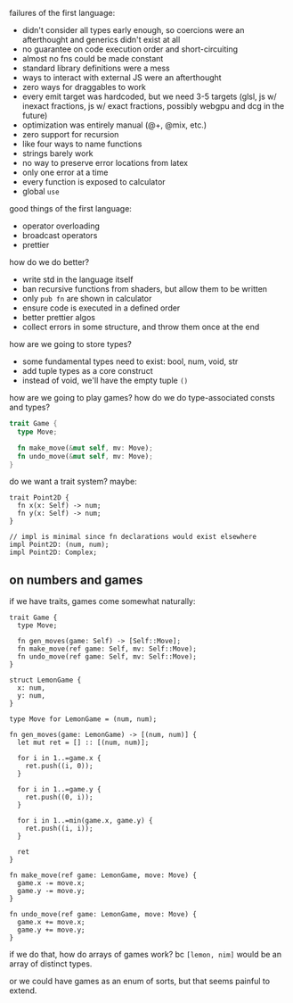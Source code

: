 failures of the first language:

- didn't consider all types early enough, so coercions were an afterthought and
  generics didn't exist at all
- no guarantee on code execution order and short-circuiting
- almost no fns could be made constant
- standard library definitions were a mess
- ways to interact with external JS were an afterthought
- zero ways for draggables to work
- every emit target was hardcoded, but we need 3-5 targets (glsl, js w/ inexact
  fractions, js w/ exact fractions, possibly webgpu and dcg in the future)
- optimization was entirely manual (@+, @mix, etc.)
- zero support for recursion
- like four ways to name functions
- strings barely work
- no way to preserve error locations from latex
- only one error at a time
- every function is exposed to calculator
- global `use`

good things of the first language:

- operator overloading
- broadcast operators
- prettier

how do we do better?

- write std in the language itself
- ban recursive functions from shaders, but allow them to be written
- only `pub fn` are shown in calculator
- ensure code is executed in a defined order
- better prettier algos
- collect errors in some structure, and throw them once at the end

how are we going to store types?

- some fundamental types need to exist: bool, num, void, str
- add tuple types as a core construct
- instead of void, we'll have the empty tuple `()`

how are we going to play games? how do we do type-associated consts and types?

```rs
trait Game {
  type Move;

  fn make_move(&mut self, mv: Move);
  fn undo_move(&mut self, mv: Move);
}
```

do we want a trait system? maybe:

```nya
trait Point2D {
  fn x(x: Self) -> num;
  fn y(x: Self) -> num;
}

// impl is minimal since fn declarations would exist elsewhere
impl Point2D: (num, num);
impl Point2D: Complex;
```

## on numbers and games

if we have traits, games come somewhat naturally:

```nya
trait Game {
  type Move;

  fn gen_moves(game: Self) -> [Self::Move];
  fn make_move(ref game: Self, mv: Self::Move);
  fn undo_move(ref game: Self, mv: Self::Move);
}

struct LemonGame {
  x: num,
  y: num,
}

type Move for LemonGame = (num, num);

fn gen_moves(game: LemonGame) -> [(num, num)] {
  let mut ret = [] :: [(num, num)];

  for i in 1..=game.x {
    ret.push((i, 0));
  }

  for i in 1..=game.y {
    ret.push((0, i));
  }

  for i in 1..=min(game.x, game.y) {
    ret.push((i, i));
  }

  ret
}

fn make_move(ref game: LemonGame, move: Move) {
  game.x -= move.x;
  game.y -= move.y;
}

fn undo_move(ref game: LemonGame, move: Move) {
  game.x += move.x;
  game.y += move.y;
}
```

if we do that, how do arrays of games work? bc `[lemon, nim]` would be an array
of distinct types.

or we could have games as an enum of sorts, but that seems painful to extend.
